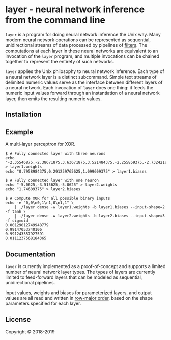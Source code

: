 # layer - neural network inference from the command line

`layer` is a program for doing neural network inference the Unix way. Many
modern neural network operations can be represented as sequential,
unidirectional streams of data processed by pipelines of [filters](https://en.wikipedia.org/wiki/Filter_(software)).
The computations at each layer in these neural networks are equivalent to an
invocation of the `layer` program, and multiple invocations can be chained
together to represent the entirety of such networks.

`layer` applies the Unix philosophy to neural network inference. Each type of
a neural network layer is a distinct subcommand. Simple text streams of
delimited numeric values serve as the interface between different layers of a
neural network. Each invocation of `layer` does one thing: it feeds the numeric
input values forward through an instantiation of a neural network layer, then
emits the resulting numeric values.

## Installation

## Example

A multi-layer perceptron for XOR.

```shell
$ # Fully connected layer with three neurons
echo "-2.35546875,-2.38671875,3.63671875,3.521484375,-2.255859375,-2.732421875" > layer1.weights
echo "0.7958984375,0.291259765625,1.099609375" > layer1.biases

$ # Fully connected layer with one neuron
echo "-5.0625,-3.515625,-5.0625" > layer2.weights
echo "1.74609375" > layer2.biases

$ # Compute XOR for all possible binary inputs
echo -e "0,0\n0,1\n1,0\n1,1" \
    | ./layer dense -w layer1.weights -b layer1.biases --input-shape=2 -f tanh \
    | ./layer dense -w layer2.weights -b layer2.biases --input-shape=3 -f sigmoid
0.00129012749948779
0.99147053740106
0.991243357927591
0.0111237568184365
```

## Documentation

`layer` is currently implemented as a proof-of-concept and supports a limited
number of neural network layer types. The types of layers are currently limited
to feed-forward layers that can be modeled as sequential, unidirectional
pipelines.

Input values, weights and biases for parameterized layers, and output values
are all read and written in [row-major order](https://en.wikipedia.org/wiki/Row-_and_column-major_order),
based on the shape parameters specified for each layer.

## License

Copyright © 2018-2019
